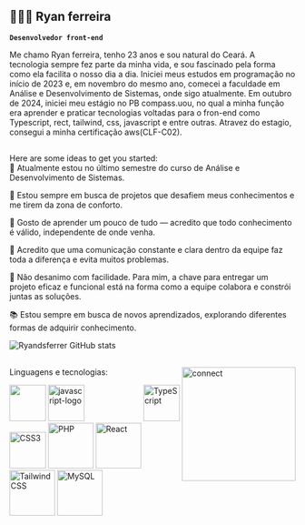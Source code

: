 ## 🧑🏽‍💻 Ryan ferreira

 **`Desenvolvedor front-end`**

 Me chamo Ryan ferreira, tenho 23 anos e sou natural do Ceará. A tecnologia sempre fez parte da minha vida, e sou fascinado pela forma como ela facilita o nosso dia a dia. Iniciei meus estudos em programação no início de 2023 e, em novembro do mesmo ano, comecei a faculdade em Análise e Desenvolvimento de Sistemas, onde sigo atualmente. Em outubro de 2024, iniciei meu estágio no PB compass.uou, no qual a minha função era aprender e praticar tecnologias voltadas para o fron-end como Typescript, rect, tailwind, css, javascript e entre outras. Atravez do estagio, consegui a minha certificação aws(CLF-C02).

##
Here are some ideas to get you started: <br/>
🌱 Atualmente estou no último semestre do curso de Análise e Desenvolvimento de Sistemas.

👯 Estou sempre em busca de projetos que desafiem meus conhecimentos e me tirem da zona de conforto.

🎯 Gosto de aprender um pouco de tudo — acredito que todo conhecimento é válido, independente de onde venha.

🤝 Acredito que uma comunicação constante e clara dentro da equipe faz toda a diferença e evita muitos problemas.

💪 Não desanimo com facilidade. Para mim, a chave para entregar um projeto eficaz e funcional está na forma como a equipe colabora e constrói juntas as soluções.

📚 Estou sempre em busca de novos aprendizados, explorando diferentes formas de adquirir conhecimento.

![Ryandsferrer GitHub stats](https://github-readme-stats.vercel.app/api?username=Ryandsferrer&show_icons=true&theme=tokyonight)

##
<div style="display: iline_block">
Linguagens e tecnologias:

<img align='right' alt='connect' src='https://media2.giphy.com/media/v1.Y2lkPTc5MGI3NjExd2xyM3V2NnI2dW1wbDByMWlramp1cWdkaG90c2Z0dDE2cnpyczA1cSZlcD12MV9pbnRlcm5hbF9naWZfYnlfaWQmY3Q9Zw/lQDdDwdZpfYRn1MsJy/giphy.gif' width='200' height='200'/>

<p>
  <img width="64" height="64" src="https://cdn.jsdelivr.net/gh/devicons/devicon@latest/icons/html5/html5-original.svg" />
  <img width="64" height="64" src="https://cdn.jsdelivr.net/gh/devicons/devicon@latest/icons/javascript/javascript-original.svg" alt="javascript-logo"/>
  <img style="margin-left: 100px;" src="https://cdn.jsdelivr.net/gh/devicons/devicon@latest/icons/typescript/typescript-original.svg" width="64" height="64" alt="TypeScript"/>
  <img src="https://cdn.jsdelivr.net/gh/devicons/devicon@latest/icons/css3/css3-original.svg" width="64" height="64" alt="CSS3"/>
  <img src="https://cdn.jsdelivr.net/gh/devicons/devicon@latest/icons/php/php-original.svg" width="80" alt="PHP"/>
  <img src="https://cdn.jsdelivr.net/gh/devicons/devicon@latest/icons/react/react-original.svg" width="80" alt="React"/>
  <img src="https://cdn.jsdelivr.net/gh/devicons/devicon@latest/icons/tailwindcss/tailwindcss-original.svg" width="80" alt="TailwindCSS"/>
  <img src="https://cdn.jsdelivr.net/gh/devicons/devicon@latest/icons/mysql/mysql-original-wordmark.svg" width="80" alt="MySQL"/>
  <img width="64" height="64" style="margin-left: -1000px;" src="https://cdn.jsdelivr.net/gh/devicons/devicon@latest/icons/amazonwebservices/amazonwebservices-plain-wordmark.svg" alt="amazon-web-services"/>
</p>

</div>

##
